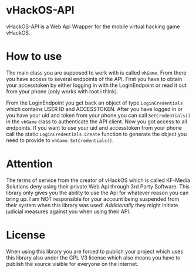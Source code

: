 # vHackOS-API
vHackOS-API is a Web Api Wrapper for the mobile virtual hacking game vHackOS.

# How to use
The main class you are supposed to work with is called `vhGame`.
From there you have access to several endpoints of the API. 
First you have to obtain your accesstoken by either logging in with the LoginEndpoint
or read it out from your phone (only works with root i think).

From the LoginEndpoint you get back an object of type `LoginCredentials` which contains USER ID and ACCESSTOKEN.
After you have logged in or you have your uid and token from your phone you can call `SetCredentials()` in the `vhGame` class to authenticate the API client. Now you got access to all endpoints. If you want to use your uid and accesstoken from your phone call the static `LoginCredentials.Create` function to generate the object you need to provide to `vhGame.SetCredentials()`.

# Attention
The terms of service from the creator of vHackOS which is called KF-Media Solutions deny using their private Web Api through 3rd Party Software.
This library only gives you the ability to use the Api for whatever reason you can bring up. I am NOT responsible for your account
being suspended from their system when this library was used!
*Additionally* they might initiate judicial measures against you when using their API. 

# License
When using this library you are forced to publish your project which uses this library also under the GPL V3 license which also means you have to publish the source visible for everyone on the internet.
